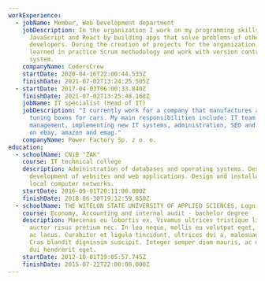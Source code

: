 ```yaml
---
workExperience:
  - jobName: Member, Web Development department
    jobDescription: In the organization I work on my programming skills in
      JavaScript and React by building apps that solve problems of other
      developers. During the creation of projects for the organization, I
      learned in practice Scrum methodology and work with version control
      system.
    companyName: CodersCrew
    startDate: 2020-04-16T22:00:44.535Z
    finishDate: 2021-07-02T13:24:25.505Z
  - startDate: 2017-04-03T06:00:33.840Z
    finishDate: 2021-07-02T13:25:48.168Z
    jobName: IT specialist (Head of IT)
    jobDescription: "I currently work for a company that manufactures and sells
      tuning boxes for cars. My main responsibilities include: IT team
      management, implementing new IT systems, administration, SEO and listing
      on ebay, amazon and emag."
    companyName: Power Factory Sp. z o. o.
education:
  - schoolName: CNiB "ŻAK"
    course: IT technical college
    description: Administration of databases and operating systems. Design and
      development of websites and web applications. Design and installation of
      local computer networks.
    startDate: 2016-09-01T20:11:00.000Z
    finishDate: 2018-06-30T19:12:59.850Z
  - schoolName: THE WITELON STATE UNIVERSITY OF APPLIED SCIENCES, Legnica
    course: Economy, Accounting and internal audit - bachelor degree
    description: Maecenas eu lobortis ex. Vivamus ultrices tristique libero, non
      auctor risus pretium nec. In leo neque, mollis eu volutpat eget, sodales
      ac lacus. Curabitur et ligula tincidunt, ultrices dui a, malesuada est.
      Cras blandit dignissim suscipit. Integer semper diam mauris, ac efficitur
      dui hendrerit eget.
    startDate: 2012-10-01T19:05:57.745Z
    finishDate: 2015-07-22T22:00:00.000Z
---
```

